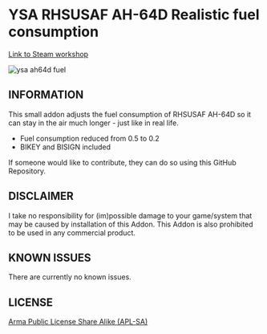 # YSA RHSUSAF AH-64D Realistic fuel consumption

[Link to Steam workshop](https://steamcommunity.com/sharedfiles/filedetails/?id=2806294759)

![ysa ah64d fuel](https://user-images.githubusercontent.com/55753928/167594402-d830a36d-add4-4422-aef7-278961b05ce8.png)

## INFORMATION
This small addon adjusts the fuel consumption of RHSUSAF AH-64D so it can stay in the air much longer - just like in real life.
- Fuel consumption reduced from 0.5 to 0.2
- BIKEY and BISIGN included

If someone would like to contribute, they can do so using this GitHub Repository.


## DISCLAIMER
I take no responsibility for (im)possible damage to your game/system that may be caused
by installation of this Addon. This Addon is also prohibited to be used in any commercial product.

## KNOWN ISSUES
There are currently no known issues.
## LICENSE
[Arma Public License Share Alike (APL-SA)](https://www.bohemia.net/community/licenses/arma-public-license-share-alike)
